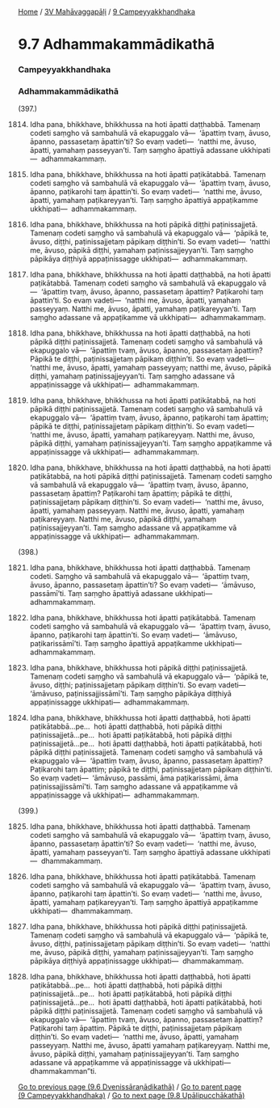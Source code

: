 
[Home](/) / [3V Mahāvaggapāḷi](/tipitaka/3V.md) / [9 Campeyyakkhandhaka](/tipitaka/3V/9.md)

# 9.7 Adhammakammādikathā

### Campeyyakkhandhaka

### Adhammakammādikathā

(397.)

1814. Idha pana, bhikkhave, bhikkhussa na hoti āpatti daṭṭhabbā. Tamenaṃ codeti saṃgho vā sambahulā vā ekapuggalo vā—  ‘āpattiṃ tvaṃ, āvuso, āpanno, passasetaṃ āpattin’ti? So evaṃ vadeti—  ‘natthi me, āvuso, āpatti, yamahaṃ passeyyan’ti. Taṃ saṃgho āpattiyā adassane ukkhipati—  adhammakammaṃ.

1815. Idha pana, bhikkhave, bhikkhussa na hoti āpatti paṭikātabbā. Tamenaṃ codeti saṃgho vā sambahulā vā ekapuggalo vā—  ‘āpattiṃ tvaṃ, āvuso, āpanno, paṭikarohi taṃ āpattin’ti. So evaṃ vadeti—  ‘natthi me, āvuso, āpatti, yamahaṃ paṭikareyyan’ti. Taṃ saṃgho āpattiyā appaṭikamme ukkhipati—  adhammakammaṃ.

1816. Idha pana, bhikkhave, bhikkhussa na hoti pāpikā diṭṭhi paṭinissajjetā. Tamenaṃ codeti saṃgho vā sambahulā vā ekapuggalo vā—  ‘pāpikā te, āvuso, diṭṭhi, paṭinissajjetaṃ pāpikaṃ diṭṭhin’ti. So evaṃ vadeti—  ‘natthi me, āvuso, pāpikā diṭṭhi, yamahaṃ paṭinissajjeyyan’ti. Taṃ saṃgho pāpikāya diṭṭhiyā appaṭinissagge ukkhipati—  adhammakammaṃ.

1817. Idha pana, bhikkhave, bhikkhussa na hoti āpatti daṭṭhabbā, na hoti āpatti paṭikātabbā. Tamenaṃ codeti saṃgho vā sambahulā vā ekapuggalo vā—  ‘āpattiṃ tvaṃ, āvuso, āpanno, passasetaṃ āpattiṃ? Paṭikarohi taṃ āpattin’ti. So evaṃ vadeti—  ‘natthi me, āvuso, āpatti, yamahaṃ passeyyaṃ. Natthi me, āvuso, āpatti, yamahaṃ paṭikareyyan’ti. Taṃ saṃgho adassane vā appaṭikamme vā ukkhipati—  adhammakammaṃ.

1818. Idha pana, bhikkhave, bhikkhussa na hoti āpatti daṭṭhabbā, na hoti pāpikā diṭṭhi paṭinissajjetā. Tamenaṃ codeti saṃgho vā sambahulā vā ekapuggalo vā—  ‘āpattiṃ tvaṃ, āvuso, āpanno, passasetaṃ āpattiṃ? Pāpikā te diṭṭhi, paṭinissajjetaṃ pāpikaṃ diṭṭhin’ti. So evaṃ vadeti—  ‘natthi me, āvuso, āpatti, yamahaṃ passeyyaṃ; natthi me, āvuso, pāpikā diṭṭhi, yamahaṃ paṭinissajjeyyan’ti. Taṃ saṃgho adassane vā appaṭinissagge vā ukkhipati—  adhammakammaṃ.

1819. Idha pana, bhikkhave, bhikkhussa na hoti āpatti paṭikātabbā, na hoti pāpikā diṭṭhi paṭinissajjetā. Tamenaṃ codeti saṃgho vā sambahulā vā ekapuggalo vā—  ‘āpattiṃ tvaṃ, āvuso, āpanno, paṭikarohi taṃ āpattiṃ; pāpikā te diṭṭhi, paṭinissajjetaṃ pāpikaṃ diṭṭhin’ti. So evaṃ vadeti—  ‘natthi me, āvuso, āpatti, yamahaṃ paṭikareyyaṃ. Natthi me, āvuso, pāpikā diṭṭhi, yamahaṃ paṭinissajjeyyan’ti. Taṃ saṃgho appaṭikamme vā appaṭinissagge vā ukkhipati—  adhammakammaṃ.

1820. Idha pana, bhikkhave, bhikkhussa na hoti āpatti daṭṭhabbā, na hoti āpatti paṭikātabbā, na hoti pāpikā diṭṭhi paṭinissajjetā. Tamenaṃ codeti saṃgho vā sambahulā vā ekapuggalo vā—  ‘āpattiṃ tvaṃ, āvuso, āpanno, passasetaṃ āpattiṃ? Paṭikarohi taṃ āpattiṃ; pāpikā te diṭṭhi, paṭinissajjetaṃ pāpikaṃ diṭṭhin’ti. So evaṃ vadeti—  ‘natthi me, āvuso, āpatti, yamahaṃ passeyyaṃ. Natthi me, āvuso, āpatti, yamahaṃ paṭikareyyaṃ. Natthi me, āvuso, pāpikā diṭṭhi, yamahaṃ paṭinissajjeyyan’ti. Taṃ saṃgho adassane vā appaṭikamme vā appaṭinissagge vā ukkhipati—  adhammakammaṃ.

(398.)

1821. Idha pana, bhikkhave, bhikkhussa hoti āpatti daṭṭhabbā. Tamenaṃ codeti. Saṃgho vā sambahulā vā ekapuggalo vā—  ‘āpattiṃ tvaṃ, āvuso, āpanno, passasetaṃ āpattin’ti? So evaṃ vadeti—  ‘āmāvuso, passāmī’ti. Taṃ saṃgho āpattiyā adassane ukkhipati—  adhammakammaṃ.

1822. Idha pana, bhikkhave, bhikkhussa hoti āpatti paṭikātabbā. Tamenaṃ codeti saṃgho vā sambahulā vā ekapuggalo vā—  ‘āpattiṃ tvaṃ, āvuso, āpanno, paṭikarohi taṃ āpattin’ti. So evaṃ vadeti—  ‘āmāvuso, paṭikarissāmī’ti. Taṃ saṃgho āpattiyā appaṭikamme ukkhipati—  adhammakammaṃ.

1823. Idha pana, bhikkhave, bhikkhussa hoti pāpikā diṭṭhi paṭinissajjetā. Tamenaṃ codeti saṃgho vā sambahulā vā ekapuggalo vā—  ‘pāpikā te, āvuso, diṭṭhi; paṭinissajjetaṃ pāpikaṃ diṭṭhin’ti. So evaṃ vadeti—  ‘āmāvuso, paṭinissajjissāmī’ti. Taṃ saṃgho pāpikāya diṭṭhiyā appaṭinissagge ukkhipati—  adhammakammaṃ.

1824. Idha pana, bhikkhave, bhikkhussa hoti āpatti daṭṭhabbā, hoti āpatti paṭikātabbā…pe…  hoti āpatti daṭṭhabbā, hoti pāpikā diṭṭhi paṭinissajjetā…pe…  hoti āpatti paṭikātabbā, hoti pāpikā diṭṭhi paṭinissajjetā…pe…  hoti āpatti daṭṭhabbā, hoti āpatti paṭikātabbā, hoti pāpikā diṭṭhi paṭinissajjetā. Tamenaṃ codeti saṃgho vā sambahulā vā ekapuggalo vā—  ‘āpattiṃ tvaṃ, āvuso, āpanno, passasetaṃ āpattiṃ? Paṭikarohi taṃ āpattiṃ; pāpikā te diṭṭhi, paṭinissajjetaṃ pāpikaṃ diṭṭhin’ti. So evaṃ vadeti—  ‘āmāvuso, passāmi, āma paṭikarissāmi, āma paṭinissajjissāmī’ti. Taṃ saṃgho adassane vā appaṭikamme vā appaṭinissagge vā ukkhipati—  adhammakammaṃ.

(399.)

1825. Idha pana, bhikkhave, bhikkhussa hoti āpatti daṭṭhabbā. Tamenaṃ codeti saṃgho vā sambahulā vā ekapuggalo vā—  ‘āpattiṃ tvaṃ, āvuso, āpanno, passasetaṃ āpattin’ti? So evaṃ vadeti—  ‘natthi me, āvuso, āpatti, yamahaṃ passeyyan’ti. Taṃ saṃgho āpattiyā adassane ukkhipati—  dhammakammaṃ.

1826. Idha pana, bhikkhave, bhikkhussa hoti āpatti paṭikātabbā. Tamenaṃ codeti saṃgho vā sambahulā vā ekapuggalo vā—  ‘āpattiṃ tvaṃ, āvuso, āpanno, paṭikarohi taṃ āpattin’ti. So evaṃ vadeti—  ‘natthi me, āvuso, āpatti, yamahaṃ paṭikareyyan’ti. Taṃ saṃgho āpattiyā appaṭikamme ukkhipati—  dhammakammaṃ.

1827. Idha pana, bhikkhave, bhikkhussa hoti pāpikā diṭṭhi paṭinissajjetā. Tamenaṃ codeti saṃgho vā sambahulā vā ekapuggalo vā—  ‘pāpikā te, āvuso, diṭṭhi, paṭinissajjetaṃ pāpikaṃ diṭṭhin’ti. So evaṃ vadeti—  ‘natthi me, āvuso, pāpikā diṭṭhi, yamahaṃ paṭinissajjeyyan’ti. Taṃ saṃgho pāpikāya diṭṭhiyā appaṭinissagge ukkhipati—  dhammakammaṃ.

1828. Idha pana, bhikkhave, bhikkhussa hoti āpatti daṭṭhabbā, hoti āpatti paṭikātabbā…pe…  hoti āpatti daṭṭhabbā, hoti pāpikā diṭṭhi paṭinissajjetā…pe…  hoti āpatti paṭikātabbā, hoti pāpikā diṭṭhi paṭinissajjetā…pe…  hoti āpatti daṭṭhabbā, hoti āpatti paṭikātabbā, hoti pāpikā diṭṭhi paṭinissajjetā. Tamenaṃ codeti saṃgho vā sambahulā vā ekapuggalo vā—  ‘āpattiṃ tvaṃ, āvuso, āpanno, passasetaṃ āpattiṃ? Paṭikarohi taṃ āpattiṃ. Pāpikā te diṭṭhi, paṭinissajjetaṃ pāpikaṃ diṭṭhin’ti. So evaṃ vadeti—  ‘natthi me, āvuso, āpatti, yamahaṃ passeyyaṃ. Natthi me, āvuso, āpatti yamahaṃ paṭikareyyaṃ. Natthi me, āvuso, pāpikā diṭṭhi, yamahaṃ paṭinissajjeyyan’ti. Taṃ saṃgho adassane vā appaṭikamme vā appaṭinissagge vā ukkhipati—  dhammakamman”ti.

[Go to previous page (9.6 Dvenissāraṇādikathā)](/tipitaka/3V/9/9.6.md) / [Go to parent page (9 Campeyyakkhandhaka)](/tipitaka/3V/9.md) / [Go to next page (9.8 Upālipucchākathā)](/tipitaka/3V/9/9.8.md)


